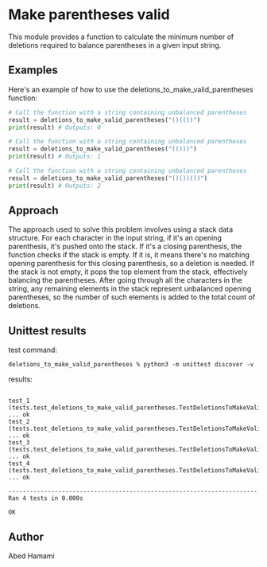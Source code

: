 # Make parentheses valid 
This module provides a function to calculate the minimum number of deletions required to balance parentheses in a given input string.

## Examples
Here's an example of how to use the deletions_to_make_valid_parentheses function:


```python
# Call the function with a string containing unbalanced parentheses
result = deletions_to_make_valid_parentheses("()(())")
print(result) # Outputs: 0

# Call the function with a string containing unbalanced parentheses
result = deletions_to_make_valid_parentheses("(()))")
print(result) # Outputs: 1

# Call the function with a string containing unbalanced parentheses
result = deletions_to_make_valid_parentheses("()())())")
print(result) # Outputs: 2

```


## Approach

The approach used to solve this problem involves using a stack data structure. For each character in the input string, if it's an opening parenthesis, it's pushed onto the stack. If it's a closing parenthesis, the function checks if the stack is empty. If it is, it means there's no matching opening parenthesis for this closing parenthesis, so a deletion is needed. If the stack is not empty, it pops the top element from the stack, effectively balancing the parentheses. After going through all the characters in the string, any remaining elements in the stack represent unbalanced opening parentheses, so the number of such elements is added to the total count of deletions.




## Unittest results
test command:
```
deletions_to_make_valid_parentheses % python3 -m unittest discover -v
```
results:
```

test_1 (tests.test_deletions_to_make_valid_parentheses.TestDeletionsToMakeValidParentheses.test_1) ... ok
test_2 (tests.test_deletions_to_make_valid_parentheses.TestDeletionsToMakeValidParentheses.test_2) ... ok
test_3 (tests.test_deletions_to_make_valid_parentheses.TestDeletionsToMakeValidParentheses.test_3) ... ok
test_4 (tests.test_deletions_to_make_valid_parentheses.TestDeletionsToMakeValidParentheses.test_4) ... ok

----------------------------------------------------------------------
Ran 4 tests in 0.000s

OK
```


## Author

Abed Hamami
